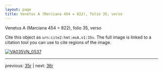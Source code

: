 ```yaml
---
layout: page
title: Venetus A (Marciana 454 = 822), folio 35, verso
---
```


Venetus A (Marciana 454 = 822), folio 35, verso

Cite this object as `urn:cite2:hmt:msA.v1:35v`.  The full image is linked to a citation tool you can use to cite regions of the image.

[![VA035VN_0537](http://www.homermultitext.org/iipsrv?IIIF=/project/homer/pyramidal/deepzoom/hmt/vaimg/2017a/VA035VN_0537.tif/full/800,/0/default.jpg)](http://www.homermultitext.org/ict2/?urn=urn:cite2:hmt:vaimg.2017a:VA035VN_0537) 

---

previous:  [35r](../35r/) | next: [36r](../36r/)